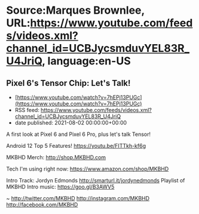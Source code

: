 # Source:Marques Brownlee, URL:https://www.youtube.com/feeds/videos.xml?channel_id=UCBJycsmduvYEL83R_U4JriQ, language:en-US

## Pixel 6's Tensor Chip: Let's Talk!
 - [https://www.youtube.com/watch?v=7hEPj13PUGc](https://www.youtube.com/watch?v=7hEPj13PUGc)
 - RSS feed: https://www.youtube.com/feeds/videos.xml?channel_id=UCBJycsmduvYEL83R_U4JriQ
 - date published: 2021-08-02 00:00:00+00:00

A first look at Pixel 6 and Pixel 6 Pro, plus let's talk Tensor!

Android 12 Top 5 Features! https://youtu.be/FITTkh-kf6g

MKBHD Merch: http://shop.MKBHD.com

Tech I'm using right now: https://www.amazon.com/shop/MKBHD

Intro Track: Jordyn Edmonds  http://smarturl.it/jordynedmonds
Playlist of MKBHD Intro music: https://goo.gl/B3AWV5

~
http://twitter.com/MKBHD
http://instagram.com/MKBHD
http://facebook.com/MKBHD

